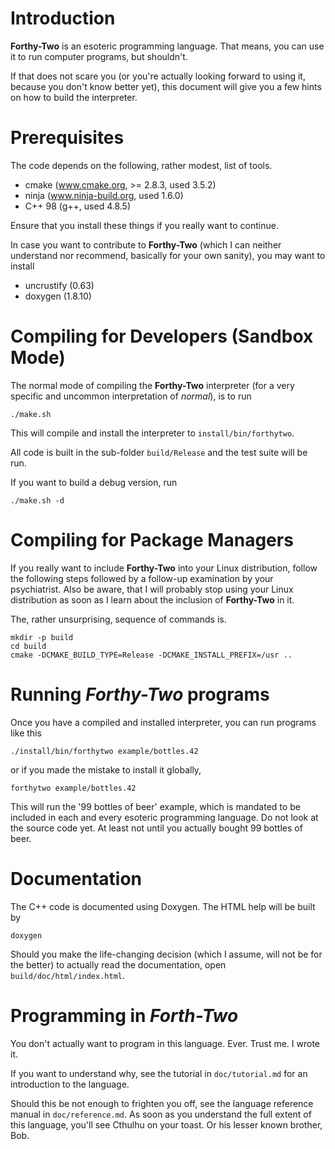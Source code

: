 # Introduction
**Forthy-Two** is an esoteric programming language. That means, you can use it
to run computer programs, but shouldn't.

If that does not scare you (or you're actually looking forward to using it,
because you don't know better yet), this document will give you a few hints on
how to build the interpreter.

# Prerequisites
The code depends on the following, rather modest, list of tools.
* cmake (www.cmake.org, \>= 2.8.3, used 3.5.2)
* ninja (www.ninja-build.org, used 1.6.0)
* C++ 98 (g++, used 4.8.5)

Ensure that you install these things if you really want to continue.

In case you want to contribute to **Forthy-Two** (which I can neither
understand nor recommend, basically for your own sanity), you may want to
install
* uncrustify (0.63)
* doxygen (1.8.10)

# Compiling for Developers (Sandbox Mode)
The normal mode of compiling the **Forthy-Two** interpreter (for a very
specific and uncommon interpretation of _normal_), is to run

    ./make.sh

This will compile and install the interpreter to `install/bin/forthytwo`.

All code is built in the sub-folder `build/Release` and the test suite will be run.

If you want to build a debug version, run

    ./make.sh -d

# Compiling for Package Managers
If you really want to include **Forthy-Two** into your Linux distribution,
follow the following steps followed by a follow-up examination by your
psychiatrist. Also be aware, that I will probably stop using your Linux
distribution as soon as I learn about the inclusion of **Forthy-Two** in it.

The, rather unsurprising, sequence of commands is.

    mkdir -p build
    cd build
    cmake -DCMAKE_BUILD_TYPE=Release -DCMAKE_INSTALL_PREFIX=/usr ..

# Running *Forthy-Two* programs
Once you have a compiled and installed interpreter, you can run programs like this

    ./install/bin/forthytwo example/bottles.42

or if you made the mistake to install it globally,

    forthytwo example/bottles.42

This will run the '99 bottles of beer' example, which is mandated to be
included in each and every esoteric programming language. Do not look at the
source code yet. At least not until you actually bought 99 bottles of beer.

# Documentation
The C++ code is documented using Doxygen. The HTML help will be built by

    doxygen

Should you make the life-changing decision (which I assume, will not be for the
better) to actually read the documentation, open `build/doc/html/index.html`.

# Programming in *Forth-Two*

You don't actually want to program in this language. Ever. Trust me. I wrote it.

If you want to understand why, see the tutorial in `doc/tutorial.md` for an
introduction to the language.

Should this be not enough to frighten you off, see the language reference
manual in `doc/reference.md`. As soon as you understand the full extent of this
language, you'll see Cthulhu on your toast. Or his lesser known brother, Bob.

<!---
vim: fileencoding=utf-8 tw=0 spell spelllang=en wrap
-->

